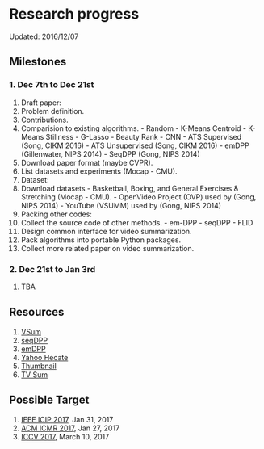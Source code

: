 # Research progress

Updated: 2016/12/07

## Milestones

### 1. Dec 7th to Dec 21st

1. Draft paper:
  1. Problem definition.
  2. Contributions.
  3. Comparision to existing algorithms.
    - Random
    - K-Means Centroid
    - K-Means Stillness
    - G-Lasso
    - Beauty Rank
    - CNN
    - ATS Supervised (Song, CIKM 2016)
    - ATS Unsupervised (Song, CIKM 2016)
    - emDPP (Gillenwater, NIPS 2014)
    - SeqDPP (Gong, NIPS 2014)
  4. Download paper format (maybe CVPR).
  5. List datasets and experiments (Mocap - CMU).
2. Dataset:
  1. Download datasets 
    - Basketball, Boxing, and General Exercises & Stretching (Mocap - CMU).
    - OpenVideo Project (OVP) used by (Gong, NIPS 2014)
    - YouTube (VSUMM) used by (Gong, NIPS 2014)
3. Packing other codes:
  1. Collect the source code of other methods.
    - em-DPP
    - seqDPP
    - FLID
  2. Design common interface for video summarization.
  3. Pack algorithms into portable Python packages.
4. Collect more related paper on video summarization.

### 2. Dec 21st to Jan 3rd

1. TBA




## Resources
1. [VSum](https://sites.google.com/site/vsummsite)
2. [seqDPP](https://github.com/pujols/Video-summarization)
3. [emDPP](https://code.google.com/archive/p/em-for-dpps)
4. [Yahoo Hecate](https://github.com/yahoo/hecate)
5. [Thumbnail](https://github.com/yalesong/thumbnail)
6. [TV Sum](https://github.com/yalesong/tvsum)


## Possible Target
1. [IEEE ICIP 2017](http://2017.ieeeicip.org/), Jan 31, 2017
2. [ACM ICMR 2017](http://www.icmr2017.ro/), Jan 27, 2017
3. [ICCV 2017](http://iccv2017.thecvf.com/), March 10, 2017
